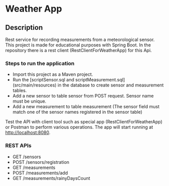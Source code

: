 # Weather App 
## Description
Rest service for recording measurements from a meteorological sensor.
This project is made for educational purposes with Spring Boot. In the repository there is a rest client (RestClientForWeatherApp) for this Api.

### Steps to run the application
- Import this project as a Maven project.
- Run the [scriptSensor.sql and scriptMeasurement.sql]  (src/main/resources) in the database to create sensor and measurement tables.
- Add a new sensor to table sensor from POST request. Sensor name must be unique.
- Add a new measurement to table measurement (The sensor field must match one of the sensor names registered in the sensor table)

Test the API with client tool such as special app (RestClientForWeatherApp) or Postman to perform various operations.
The app will start running at <http://localhost:8080>.

### REST APIs
- GET /sensors
- POST /sensors/registration
- GET /measurements
- POST /measurements/add
- GET /measurements/rainyDaysCount